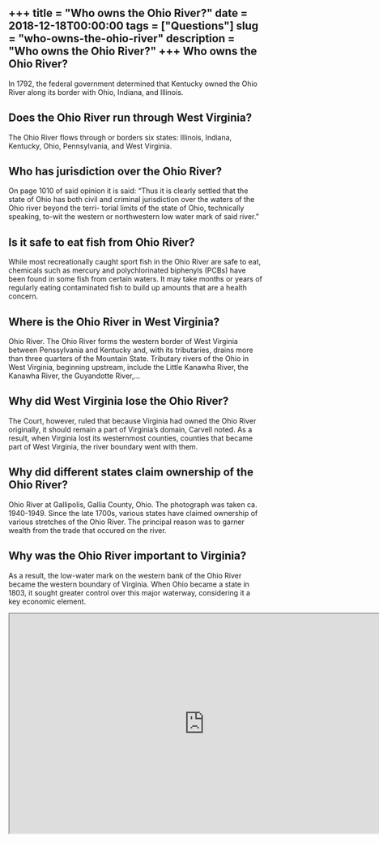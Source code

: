 +++
title = "Who owns the Ohio River?"
date = 2018-12-18T00:00:00
tags = ["Questions"]
slug = "who-owns-the-ohio-river"
description = "Who owns the Ohio River?"
+++
Who owns the Ohio River?
------------------------

In 1792, the federal government determined that Kentucky owned the Ohio River along its border with Ohio, Indiana, and Illinois.

Does the Ohio River run through West Virginia?
----------------------------------------------

The Ohio River flows through or borders six states: Illinois, Indiana, Kentucky, Ohio, Pennsylvania, and West Virginia.

Who has jurisdiction over the Ohio River?
-----------------------------------------

On page 1010 of said opinion it is said: “Thus it is clearly settled that the state of Ohio has both civil and criminal jurisdiction over the waters of the Ohio river beyond the terri- torial limits of the state of Ohio, technically speaking, to-wit the western or northwestern low water mark of said river.”

Is it safe to eat fish from Ohio River?
---------------------------------------

While most recreationally caught sport fish in the Ohio River are safe to eat, chemicals such as mercury and polychlorinated biphenyls (PCBs) have been found in some fish from certain waters. It may take months or years of regularly eating contaminated fish to build up amounts that are a health concern.

Where is the Ohio River in West Virginia?
-----------------------------------------

Ohio River. The Ohio River forms the western border of West Virginia between Penssylvania and Kentucky and, with its tributaries, drains more than three quarters of the Mountain State. Tributary rivers of the Ohio in West Virginia, beginning upstream, include the Little Kanawha River, the Kanawha River, the Guyandotte River,…

Why did West Virginia lose the Ohio River?
------------------------------------------

The Court, however, ruled that because Virginia had owned the Ohio River originally, it should remain a part of Virginia’s domain, Carvell noted. As a result, when Virginia lost its westernmost counties, counties that became part of West Virginia, the river boundary went with them.

Why did different states claim ownership of the Ohio River?
-----------------------------------------------------------

Ohio River at Gallipolis, Gallia County, Ohio. The photograph was taken ca. 1940-1949. Since the late 1700s, various states have claimed ownership of various stretches of the Ohio River. The principal reason was to garner wealth from the trade that occured on the river.

Why was the Ohio River important to Virginia?
---------------------------------------------

As a result, the low-water mark on the western bank of the Ohio River became the western boundary of Virginia. When Ohio became a state in 1803, it sought greater control over this major waterway, considering it a key economic element.

<iframe allow="accelerometer; autoplay; clipboard-write; encrypted-media; gyroscope; picture-in-picture" allowfullscreen="" class="__youtube_prefs__  epyt-is-override  no-lazyload" data-no-lazy="1" data-origheight="433" data-origwidth="770" data-skipgform_ajax_framebjll="" height="433" id="_ytid_78260" loading="lazy" src="https://www.youtube.com/embed/13sCW3OY3tw?enablejsapi=1&autoplay=0&cc_load_policy=0&cc_lang_pref=&iv_load_policy=1&loop=0&modestbranding=0&rel=1&fs=1&playsinline=0&autohide=2&theme=dark&color=red&controls=1&" title="YouTube player" width="770"></iframe>
